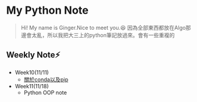 
# My Python Note

> Hi! My name is Ginger.Nice to meet you.:satisfied: 
> 因為全部東西都放在Algo那邊會太亂，所以我把大三上的python筆記放過來。會有一些重複的

## Weekly Note:zap: 
- Week10(11/11)
    - [關於conda以及pip](https://github.com/fanginger/Algorithm_HW/blob/master/WEEK10/%E9%97%9C%E6%96%BCconda.md)
- Week11(11/18)
    - Python OOP note